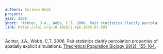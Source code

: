 ```yaml
---
authors: Colleen Webb
project:
year: 2006
short: "Achter, J.A., Webb, C.T. 2006. Pair statistics clarify percolation properties of spatially explicit simulations. Theoretical Population Biology 69(2): 155-164."
link: https://doi.org/10.1016/j.tpb.2005.07.003
---
```


Achter, J.A., Webb, C.T. 2006. Pair statistics clarify percolation properties of spatially explicit simulations. [Theoretical Population Biology 69(2): 155-164.](https://doi.org/10.1016/j.tpb.2005.07.003)

<!--
archived project: traits
-->

